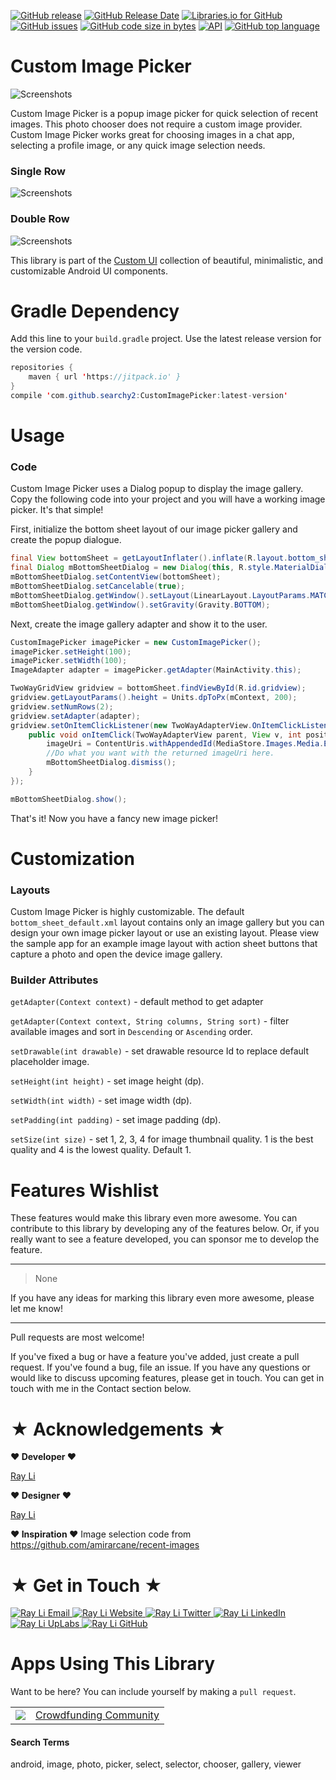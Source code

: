 [![GitHub release](https://img.shields.io/github/release/searchy2/CustomImagePicker.svg?style=flat-square)](https://github.com/searchy2/CustomImagePicker/releases) [![GitHub Release Date](https://img.shields.io/github/release-date/searchy2/CustomImagePicker.svg?style=flat-square)](https://github.com/searchy2/CustomImagePicker) [![Libraries.io for GitHub](https://img.shields.io/librariesio/github/searchy2/CustomImagePicker.svg?style=flat-square)](https://github.com/searchy2/CustomImagePicker) [![GitHub issues](https://img.shields.io/github/issues/searchy2/CustomImagePicker.svg?style=flat-square)](https://github.com/searchy2/CustomImagePicker) [![GitHub code size in bytes](https://img.shields.io/github/languages/code-size/searchy2/CustomImagePicker.svg?style=flat-square)](https://github.com/searchy2/CustomImagePicker) [![API](https://img.shields.io/badge/API-15%2B-blue.svg?style=flat-square)](https://github.com/searchy2/CustomImagePicker) [![GitHub top language](https://img.shields.io/github/languages/top/searchy2/CustomImagePicker.svg?style=flat-square)](https://github.com/searchy2/CustomImagePicker)
# Custom Image Picker

![Screenshots](screenshots/Custom-Recent-Images-Cover.gif)

Custom Image Picker is a popup image picker for quick selection of recent images. This photo chooser does not require a custom image provider. Custom Image Picker works great for choosing images in a chat app, selecting a profile image, or any quick image selection needs.

### Single Row 
![Screenshots](screenshots/Recent%20Images%201%20Row.png)

### Double Row
![Screenshots](screenshots/Recent%20Images%202%20Rows.png)

This library is part of the [Custom UI](http://rayliverified.com/index.php/code/) collection of beautiful, minimalistic, and customizable Android UI components.

# Gradle Dependency

Add this line to your `build.gradle` project. Use the latest release version for the version code. 

```java
repositories {
    maven { url 'https://jitpack.io' }
}
compile 'com.github.searchy2:CustomImagePicker:latest-version'
```
# Usage

### Code

Custom Image Picker uses a Dialog popup to display the image gallery. Copy the following code into your project and you will have a working image picker. It's that simple!

First, initialize the bottom sheet layout of our image picker gallery and create the popup dialogue. 

```java
final View bottomSheet = getLayoutInflater().inflate(R.layout.bottom_sheet, null);
final Dialog mBottomSheetDialog = new Dialog(this, R.style.MaterialDialogSheet);
mBottomSheetDialog.setContentView(bottomSheet);
mBottomSheetDialog.setCancelable(true);
mBottomSheetDialog.getWindow().setLayout(LinearLayout.LayoutParams.MATCH_PARENT, LinearLayout.LayoutParams.WRAP_CONTENT);
mBottomSheetDialog.getWindow().setGravity(Gravity.BOTTOM);
```

Next, create the image gallery adapter and show it to the user. 

```java
CustomImagePicker imagePicker = new CustomImagePicker();
imagePicker.setHeight(100);
imagePicker.setWidth(100);
ImageAdapter adapter = imagePicker.getAdapter(MainActivity.this);

TwoWayGridView gridview = bottomSheet.findViewById(R.id.gridview);
gridview.getLayoutParams().height = Units.dpToPx(mContext, 200);
gridview.setNumRows(2);
gridview.setAdapter(adapter);
gridview.setOnItemClickListener(new TwoWayAdapterView.OnItemClickListener() {
    public void onItemClick(TwoWayAdapterView parent, View v, int position, long id) {
        imageUri = ContentUris.withAppendedId(MediaStore.Images.Media.EXTERNAL_CONTENT_URI, id);
        //Do what you want with the returned imageUri here.
        mBottomSheetDialog.dismiss();
    }
});

mBottomSheetDialog.show();
```

That's it! Now you have a fancy new image picker! 

# Customization

### Layouts

Custom Image Picker is highly customizable. The default `bottom_sheet_default.xml` layout contains only an image gallery but you can design your own image picker layout or use an existing layout. Please view the sample app for an example image layout with action sheet buttons that capture a photo and open the device image gallery. 

### Builder Attributes

`getAdapter(Context context)` - default method to get adapter

`getAdapter(Context context, String columns, String sort)` - filter available images and sort in `Descending` or `Ascending` order. 

`setDrawable(int drawable)` - set drawable resource Id to replace default placeholder image.

`setHeight(int height)` - set image height (dp).

`setWidth(int width)` - set image width (dp).

`setPadding(int padding)` - set image padding (dp).

`setSize(int size)` - set 1, 2, 3, 4 for image thumbnail quality. 1 is the best quality and 4 is the lowest quality. Default 1.


# Features Wishlist

These features would make this library even more awesome. You can contribute to this library by developing any of the features below. Or, if you really want to see a feature developed, you can sponsor me to develop the feature.

---

>None

If you have any ideas for marking this library even more awesome, please let me know! 

---

Pull requests are most welcome!

If you've fixed a bug or have a feature you've added, just create a pull request. If you've found a bug, file an issue. If you have any questions or would like to discuss upcoming features, please get in touch. You can get in touch with me in the Contact section below. 

# ★ Acknowledgements ★
**♥ Developer ♥**

[Ray Li](https://rayliverified.com)

**♥ Designer ♥**

[Ray Li](https://rayliverified.com)

**♥ Inspiration ♥**
Image selection code from https://github.com/amirarcane/recent-images

# ★ Get in Touch ★
<a href="mailto:ray.li.verified@gmail.com">
  <img alt="Ray Li Email"
       src="https://lh3.googleusercontent.com/yN_m90WN_HSCohXdgC2k91uSTk9dnYfoxTYwG_mv_l5_05dV2CzkQ1B6rEqH4uqdgjA=w96" />
</a>
<a href="https://rayliverified.com">
  <img alt="Ray Li Website"
       src="https://lh3.googleusercontent.com/YmMGcgeO7Km9-J9vFRByov5sb7OUKetnKs8pTi0JZMDj3GVJ61GMTcTlHB7u9uHDHag=w96" />
</a>
<a href="https://twitter.com/RayLiVerified">
  <img alt="Ray Li Twitter"
       src="https://lh3.ggpht.com/lSLM0xhCA1RZOwaQcjhlwmsvaIQYaP3c5qbDKCgLALhydrgExnaSKZdGa8S3YtRuVA=w96" />
</a>
<a href="https://linkedin.com/in/rayliverified/">
  <img alt="Ray Li LinkedIn"
       src="https://lh3.googleusercontent.com/00APBMVQh3yraN704gKCeM63KzeQ-zHUi5wK6E9TjRQ26McyqYBt-zy__4i8GXDAfeys=w90" />
</a>
<a href="https://www.uplabs.com/ray">
  <img alt="Ray Li UpLabs"
       src="https://lh3.googleusercontent.com/fDJB4jtIgZQF_Dj7AFAPEv2dJOJE8LaLSbaiOOFejQJl3oFbkOLLScstkp699oMDcEU=w90" />
</a>
<a href="https://github.com/searchy2">
  <img alt="Ray Li GitHub"
       src="https://lh3.googleusercontent.com/L15QqmKK7Vl-Ag1ZxaBqNQlXVEw58JT2BDb-ef5t2eboDh0pPSLjDgi3-aQ3Opdhhyk=w96" />
</a>

# Apps Using This Library

Want to be here? You can include yourself by making a `pull request`. 

<table>
	<tr>
		<td><img src="https://lh3.googleusercontent.com/R-vJInTblK1KBOqZaSDm_ac270QBHsiIcU9agHnN-rrp9K_lkN8rLzGIH8asCfkb420Q=w64"/></td>
		<td><a href="https://play.google.com/store/apps/details?id=io.ideastarter">Crowdfunding Community</a></td>
	</tr>
</table>

#### Search Terms
android, image, photo, picker, select, selector, chooser, gallery, viewer
